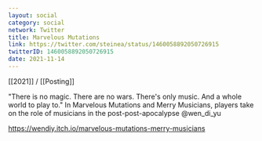 ```yaml
---
layout: social
category: social
network: Twitter
title: Marvelous Mutations
link: https://twitter.com/steinea/status/1460058892050726915
twitterID: 1460058892050726915
date: 2021-11-14
---
```


[[2021]] / [[Posting]]

"There is no magic. There are no wars. There's only music. And a whole world to play to." In Marvelous Mutations and Merry Musicians, players take on the role of musicians in the post-post-apocalypse @wen_di_yu

<https://wendiy.itch.io/marvelous-mutations-merry-musicians>
